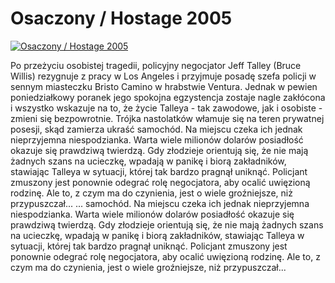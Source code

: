 Osaczony / Hostage 2005 
=============
[![Osaczony / Hostage 2005 ](http://vidos.pl/images/player.gif)](http://vidos.pl/osaczony-hostage-2005)

 Po przeżyciu osobistej tragedii, policyjny negocjator Jeff Talley (Bruce Willis) rezygnuje z pracy w Los Angeles i przyjmuje posadę szefa policji w sennym miasteczku Bristo Camino w hrabstwie Ventura. Jednak w pewien poniedziałkowy poranek jego spokojna egzystencja zostaje nagle zakłócona i wszystko wskazuje na to, że życie Talleya - tak zawodowe, jak i osobiste - zmieni się bezpowrotnie. Trójka nastolatków włamuje się na teren prywatnej posesji, skąd zamierza ukraść samochód. Na miejscu czeka ich jednak nieprzyjemna niespodzianka. Warta wiele milionów dolarów posiadłość okazuje się prawdziwą twierdzą. Gdy złodzieje orientują się, że nie mają żadnych szans na ucieczkę, wpadają w panikę i biorą zakładników, stawiając Talleya w sytuacji, której tak bardzo pragnął uniknąć. Policjant zmuszony jest ponownie odegrać rolę negocjatora, aby ocalić uwięzioną rodzinę. Ale to, z czym ma do czynienia, jest o wiele groźniejsze, niż przypuszczał...   ... samochód. Na miejscu czeka ich jednak nieprzyjemna niespodzianka. Warta wiele milionów dolarów posiadłość okazuje się prawdziwą twierdzą. Gdy złodzieje orientują się, że nie mają żadnych szans na ucieczkę, wpadają w panikę i biorą zakładników, stawiając Talleya w sytuacji, której tak bardzo pragnął uniknąć. Policjant zmuszony jest ponownie odegrać rolę negocjatora, aby ocalić uwięzioną rodzinę. Ale to, z czym ma do czynienia, jest o wiele groźniejsze, niż przypuszczał...
